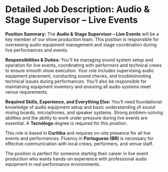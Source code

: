 # Detailed Job Description: Audio & Stage Supervisor – Live Events

**Position Summary:**
The **Audio & Stage Supervisor – Live Events** will be a key member of our show production team. This position is responsible for overseeing audio equipment management and stage coordination during live performances and events.

**Responsibilities & Duties:**
You'll be managing sound system setup and operation for live events, coordinating with performers and technical crews to ensure smooth show execution. Your role includes supervising audio equipment placement, conducting sound checks, and troubleshooting technical issues during performances. You'll also be responsible for maintaining equipment inventory and ensuring all audio systems meet venue requirements.

**Required Skills, Experience, and Everything Else:**
You'll need foundational knowledge of audio equipment setup and basic understanding of sound mixing boards, microphones, and speaker systems. Strong problem-solving abilities and the ability to work under pressure during live events are essential. A **Tecnólogo** degree is required for this position. 

This role is based in **Curitiba** and requires on-site presence for all live events and performances. Fluency in **Portuguese (BR)** is necessary for effective communication with local crews, performers, and venue staff.

The position is perfect for someone starting their career in live event production who wants hands-on experience with professional audio equipment in real performance environments.